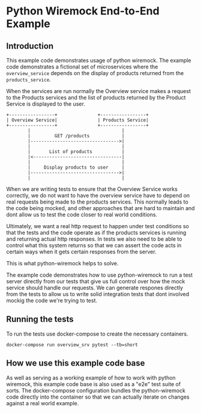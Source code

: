 # Python Wiremock End-to-End Example

## Introduction

This example code demonstrates usage of python wiremock. The example code demonstrates a fictional set of microservices
where the `overview_service` depends on the display of products returned from the `products_service`.

When the services are run normally the Overview service makes a request to the Products services and the list of
products returned by the Product Service is displayed to the user.

```
+-----------------+               +-----------------+
| Overview Service|               | Products Service|
+-----------------+               +-----------------+
        |                                  |
        |         GET /products            |
        |--------------------------------->|
        |                                  |
        |       List of products           |
        |<---------------------------------|
        |                                  |
        |     Display products to user     |
        |--------------------------------->|
        |                                  |
```

When we are writing tests to ensure that the Overview Service works correctly, we do not want to have the overview service
have to depend on real requests being made to the products services. This normally leads to the code being mocked, and other approaches that
are hard to maintain and dont allow us to test the code closer to real world conditions.

Ultimately, we want a real http request to happen under test conditions so that the tests and the code operate as if the products
services is running and returning actual http responses. In tests we also need to be able to control what this system returns
so that we can assert the code acts in certain ways when it gets certain responses from the server.

This is what python-wiremock helps to solve.

The example code demonstrates how to use python-wiremock to run a test server directly from our tests that give us
full control over how the mock service should handle our requests. We can generate respones directly from the tests
to allow us to write solid integration tests that dont involved mockig the code we're trying to test.

## Running the tests

To run the tests use docker-compose to create the necessary containers.

`docker-compose run overview_srv pytest --tb=short`

## How we use this example code base

As well as serving as a working example of how to work with python wiremock, this example code base is also used as a "e2e" test suite of sorts.
The docker-compose configuration bundles the python-wiremock code directly into the container so that we can actually iterate on changes against a
real world example.
